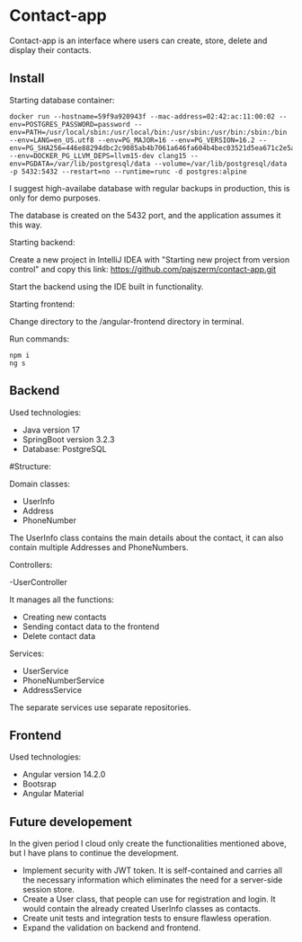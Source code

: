 # Contact-app

Contact-app is an interface where users can create, store, delete and display their contacts.

## Install

Starting database container:

```
docker run --hostname=59f9a920943f --mac-address=02:42:ac:11:00:02 --env=POSTGRES_PASSWORD=password --env=PATH=/usr/local/sbin:/usr/local/bin:/usr/sbin:/usr/bin:/sbin:/bin --env=LANG=en_US.utf8 --env=PG_MAJOR=16 --env=PG_VERSION=16.2 --env=PG_SHA256=446e88294dbc2c9085ab4b7061a646fa604b4bec03521d5ea671c2e5ad9b2952 --env=DOCKER_PG_LLVM_DEPS=llvm15-dev	clang15 --env=PGDATA=/var/lib/postgresql/data --volume=/var/lib/postgresql/data -p 5432:5432 --restart=no --runtime=runc -d postgres:alpine
```

I suggest high-availabe database with regular backups in production, this is only for demo purposes.

The database is created on the 5432 port, and the application assumes it this way.


Starting backend:

Create a new project in IntelliJ IDEA with "Starting new project from version control" and copy this link: https://github.com/pajszerm/contact-app.git

Start the backend using the IDE built in functionality.

Starting frontend:

Change directory to the /angular-frontend directory in terminal.

Run commands:

```
npm i
ng s
```


## Backend

Used technologies:
- Java version 17
- SpringBoot version 3.2.3
- Database: PostgreSQL

#Structure:

Domain classes:
- UserInfo
- Address
- PhoneNumber
  
The UserInfo class contains the main details about the contact, it can also contain multiple Addresses and PhoneNumbers.

Controllers:

-UserController

It manages all the functions:
- Creating new contacts
- Sending contact data to the frontend
- Delete contact data

Services:
- UserService
- PhoneNumberService
- AddressService
  
The separate services use separate repositories.

## Frontend

Used technologies:
- Angular version 14.2.0
- Bootsrap
- Angular Material


## Future developement

In the given period I cloud only create the functionalities mentioned above, but I have plans to continue the development.

- Implement security with JWT token. It is self-contained and carries all the necessary information which eliminates the need for a server-side session store.
- Create a User class, that people can use for registration and login. It would contain the already created UserInfo classes as contacts.
- Create unit tests and integration tests to ensure flawless operation.
- Expand the validation on backend and frontend.
